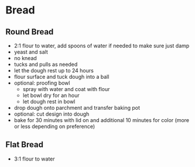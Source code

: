 # Bread

## Round Bread

- 2:1 flour to water, add spoons of water if needed to make sure just damp
- yeast and salt
- no knead
- tucks and pulls as needed
- let the dough rest up to 24 hours
- flour surface and tuck dough into a ball
- optional: proofing bowl
  - spray with water and coat with flour
  - let bowl dry for an hour
  - let dough rest in bowl
- drop dough onto parchment and transfer baking pot
- optional: cut design into dough
- bake for 30 minutes with lid on and additional 10 minutes for color (more or less depending on preference)

## Flat Bread

- 3:1 flour to water
